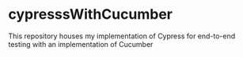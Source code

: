 # cypresssWithCucumber
This repository houses my implementation of Cypress for end-to-end testing with an implementation of Cucumber
